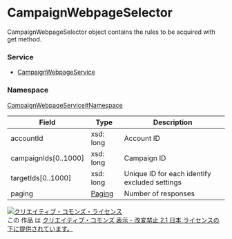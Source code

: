 # CampaignWebpageSelector
CampaignWebpageSelector object contains the rules to be acquired with get method.
### Service
+ [CampaignWebpageService](../../services/CampaignWebpageService.md)

### Namespace
[CampaignWebpageService#Namespace](../../services/CampaignWebpageService.md#namespace)

| Field | Type | Description |
|---|---|---|
| accountId| xsd: long| Account ID |
| campaignIds[0..1000]| xsd: long | Campaign ID |
| targetIds[0..1000]| xsd: long | Unique ID for each identify excluded settings |
| paging| <a href="../Common/Paging.md">Paging</a>| Number of responses |

<a rel="license" href="http://creativecommons.org/licenses/by-nd/2.1/jp/"><img alt="クリエイティブ・コモンズ・ライセンス" style="border-width:0" src="https://i.creativecommons.org/l/by-nd/2.1/jp/88x31.png" /></a><br />この 作品 は <a rel="license" href="http://creativecommons.org/licenses/by-nd/2.1/jp/">クリエイティブ・コモンズ 表示 - 改変禁止 2.1 日本 ライセンスの下に提供されています。</a>

